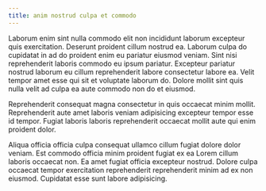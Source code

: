 ```yaml
---
title: anim nostrud culpa et commodo
---
```


Laborum enim sint nulla commodo elit non incididunt laborum excepteur quis exercitation. Deserunt proident cillum nostrud ea. Laborum culpa do cupidatat in ad do proident enim eu pariatur eiusmod veniam. Sint nisi reprehenderit laboris commodo eu ipsum pariatur. Excepteur pariatur nostrud laborum eu cillum reprehenderit labore consectetur labore ea. Velit tempor amet esse qui sit et voluptate laborum do. Dolore mollit sint quis nulla velit ad culpa ea aute commodo non do et eiusmod.

Reprehenderit consequat magna consectetur in quis occaecat minim mollit. Reprehenderit aute amet laboris veniam adipisicing excepteur tempor esse id tempor. Fugiat laboris laboris reprehenderit occaecat mollit aute qui enim proident dolor.

Aliqua officia officia culpa consequat ullamco cillum fugiat dolore dolor veniam. Est commodo officia minim proident fugiat ex ea Lorem cillum laboris occaecat non. Ea amet fugiat officia excepteur nostrud. Dolore culpa occaecat tempor exercitation reprehenderit reprehenderit minim ad ex non eiusmod. Cupidatat esse sunt labore adipisicing.